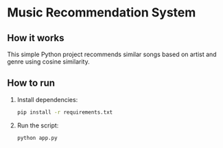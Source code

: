 # Music Recommendation System

## How it works
This simple Python project recommends similar songs based on artist and genre using cosine similarity.

## How to run
1. Install dependencies:
   ```bash
   pip install -r requirements.txt
   ```

2. Run the script:
   ```bash
   python app.py
   ```
